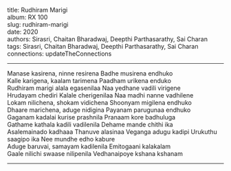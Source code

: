 title: Rudhiram Marigi  
album: RX 100  
slug: rudhiram-marigi  
date: 2020  
authors: Sirasri, Chaitan Bharadwaj, Deepthi Parthasarathy, Sai Charan  
tags: Sirasri, Chaitan Bharadwaj, Deepthi Parthasarathy, Sai Charan  
connections: updateTheConnections  

------------

Manase kasirena, ninne resirena Badhe musirena endhuko  
Kalle karigena, kaalam tarimena Paadham urikena enduko  
Rudhiram marigi alala egasenilaa Naa yedhane vadili virigene  
Hrudayam chediri Kalale cherigenilaa Naa madhi nanne vadhilene  
Lokam nilichena, shokam vidichena Shoonyam migilena endhuko  
Dhaare marichena, aduge nidigina Payanam parugunaa endhuko  
Gaganam kadalai kurise prashnila Pranaam kore badhuluga  
Gathame kathala kadili vadilenila Dehame mande chithi ika  
Asalemainado kadhaaa Thanuve alasinaa Veganga adugu kadipi Urukuthu saagipo ika Nee mundhe edho kabure  
Aduge baruvai, samayam kadilenila Emitogaani kalakalam  
Gaale nilichi swaase nilipenila Vedhanaipoye kshana kshanam  


------------
